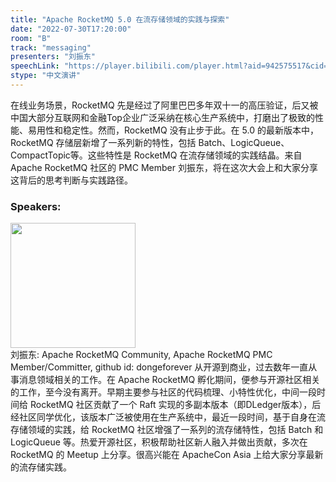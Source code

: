 ```yaml
---
title: "Apache RocketMQ 5.0 在流存储领域的实践与探索"
date: "2022-07-30T17:20:00"
room: "B"
track: "messaging"
presenters: "刘振东"
speechLink: "https://player.bilibili.com/player.html?aid=942575517&cid=817760221&page=1"
stype: "中文演讲"
---
```

在线业务场景，RocketMQ 先是经过了阿里巴巴多年双十一的高压验证，后又被中国大部分互联网和金融Top企业广泛采纳在核心生产系统中，打磨出了极致的性能、易用性和稳定性。然而，RocketMQ 没有止步于此。在 5.0 的最新版本中，RocketMQ 存储层新增了一系列新的特性，包括 Batch、LogicQueue、CompactTopic等。这些特性是 RocketMQ 在流存储领域的实践结晶。来自 Apache RocketMQ 社区的 PMC Member 刘振东，将在这次大会上和大家分享这背后的思考判断与实践路径。
 ### Speakers: 
 <img src="images/speaker/1160.png" width="200" /><br>刘振东: Apache RocketMQ  Community, Apache RocketMQ PMC Member/Committer, github id: dongeforever
从开源到商业，过去数年一直从事消息领域相关的工作。在 Apache RocketMQ 孵化期间，便参与开源社区相关的工作，至今没有离开。早期主要参与社区的代码梳理、小特性优化，中间一段时间给 RocketMQ 社区贡献了一个 Raft 实现的多副本版本（即DLedger版本），后经社区同学优化，该版本广泛被使用在生产系统中，最近一段时间，基于自身在流存储领域的实践，给 RocketMQ 社区增强了一系列的流存储特性，包括 Batch 和 LogicQueue 等。热爱开源社区，积极帮助社区新人融入并做出贡献，多次在 RocketMQ 的 Meetup 上分享。很高兴能在 ApacheCon Asia 上给大家分享最新的流存储实践。

 